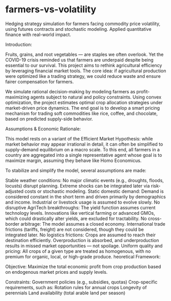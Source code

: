 # farmers-vs-volatility
Hedging strategy simulation for farmers facing commodity price volatility, using futures contracts and stochastic modeling. Applied quantitative finance with real-world impact.

Introduction:

Fruits, grains, and root vegetables — are staples we often overlook. Yet the COVID-19 crisis reminded us that farmers are underpaid despite being essential to our survival. This project aims to rethink agricultural efficiency by leveraging financial market tools. The core idea: if agricultural production were optimized like a trading strategy, we could reduce waste and ensure fairer compensation for farmers.

We simulate rational decision-making by modeling farmers as profit-maximizing agents subject to natural and policy constraints. Using convex optimization, the project estimates optimal crop allocation strategies under market-driven price dynamics. The end goal is to develop a smart pricing mechanism for trading soft commodities like rice, coffee, and chocolate, based on predicted supply-side behavior.

Assumptions & Economic Rationale:

This model rests on a variant of the Efficient Market Hypothesis: while market behavior may appear irrational in detail, it can often be simplified to supply-demand equilibrium on a macro scale. To this end, all farmers in a country are aggregated into a single representative agent whose goal is to maximize margin, assuming they behave like Homo Economicus.

To stabilize and simplify the model, several assumptions are made:

Stable weather conditions: No major climatic events (e.g., droughts, floods, locusts) disrupt planning. Extreme shocks can be integrated later via risk-adjusted costs or stochastic modeling.
Static domestic demand: Demand is considered constant in the short term and driven primarily by demographics and income. Industrial or livestock usage is assumed to evolve slowly.
No disruptive AgriTech breakthroughs: The yield function assumes current technology levels. Innovations like vertical farming or advanced GMOs, which could drastically alter yields, are excluded for tractability.
No cross-border arbitrage: The model assumes a closed economy. International trade frictions (tariffs, freight) are not considered, though they could be integrated later.
No logistics frictions: Crops are assumed to reach their destination efficiently. Overproduction is absorbed, and underproduction results in missed market opportunities — not spoilage.
Uniform quality and pricing: All crops of a given type are treated as homogenous, with no premium for organic, local, or high-grade produce.
heoretical Framework:

Objective:
Maximize the total economic profit from crop production based on endogenous market prices and supply levels.

Constraints:
Government policies (e.g., subsidies, quotas)
Crop-specific requirements, such as:
Rotation rules for annual crops
Longevity of perennials
Land availability (total arable land per season)



